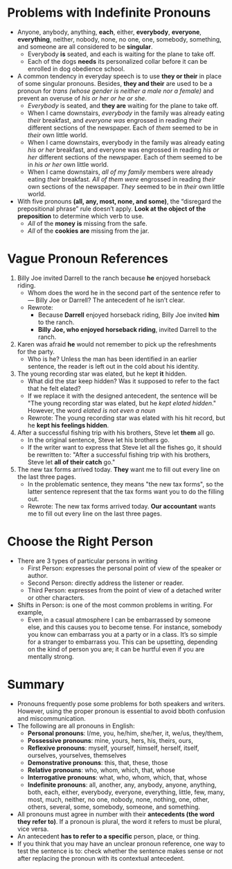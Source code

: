 # Problems with Indefinite Pronouns 
* Anyone, anybody, anything, **each**, either, **everybody**, **everyone**, **everything**, neither, nobody, none, no one, one, somebody, something, and someone are all considered to be **singular**.
	* Everybody **is** seated, and each is waiting for the plane to take off. 
	* Each of the dogs **needs** its personalized collar before it can be enrolled in dog obedience school. 
* A common tendency in everyday speech is to use **they or their** in place of some singular pronouns. Besides, **they and their** are used to be a pronoun for *trans (whose gender is neither a male nor a female)* and prevent an overuse of *his or her or he or she*.
	* *Everybody* is seated, and **they are** waiting for the plane to take off. 
	* When I came downstairs, *everybody* in the family was already eating *their* breakfast, and *everyone was* engrossed in reading *their* different sections of the newspaper. Each of *them* seemed to be in *their* own little world. 
	* When I came downstairs, everybody in the family was already eating *his or her* breakfast, and everyone was engrossed in reading *his or her* different sections of the newspaper. Each of them seemed to be in *his or her* own little world. 
	* When I came downstairs, *all of my family* members were already eating *their* breakfast. *All of them were* engrossed in reading *their* own sections of the newspaper. *They* seemed to be in *their* own little world. 
* With five pronouns **(all, any, most, none, and some)**, the “disregard the prepositional phrase” rule doesn’t apply. **Look at the object of the preposition** to determine which verb to use. 
	* *All* of the **money** **is** missing from the safe. 
	* *All* of the **cookies** **are** missing from the jar. 

# Vague Pronoun References 
1. Billy Joe invited Darrell to the ranch because **he** enjoyed horseback riding. 
	* Whom does the word he in the second part of the sentence refer to — Billy Joe or Darrell? The antecedent of he isn’t clear. 
	* Rewrote:
		* Because **Darrell** enjoyed horseback riding, Billy Joe invited **him** to the ranch. 
		* **Billy Joe, who enjoyed horseback riding**, invited Darrell to the ranch. 
1. Karen was afraid **he** would not remember to pick up the refreshments for the party. 
	* Who is he? Unless the man has been identified in an earlier sentence, the reader is left out in the cold about his identity. 
1. The young recording star was elated, but he kept **it** hidden. 
	* What did the star keep hidden? Was it supposed to refer to the fact that he felt elated? 
	* If we replace it with the designed antecedent, the sentence will be "The young recording star was elated, but he *kept elated hidden*." However, the word *elated is not even a noun*
	* Rewrote: The young recording star was elated with his hit record, but he **kept his feelings hidden**. 
1. After a successful fishing trip with his brothers, Steve let **them** all go. 
	* In the original sentence, Steve let his brothers go.
	* If the writer want to express that Steve let all the fishes go, it should be rewritten to: "After a successful fishing trip with his brothers, Steve let **all of their catch** go."
1. The new tax forms arrived today. **They** want me to fill out every line on the last three pages. 
	* In the problematic sentence, they means "the new tax forms", so the latter sentence represent that the tax forms want you to do the filling out. 
	* Rewrote: The new tax forms arrived today. **Our accountant** wants me to fill out every line on the last three pages. 

# Choose the Right Person
* There are 3 types of particular persons in writing
	* First Person: expresses the personal point of view of the speaker or author.
	* Second Person: directly address the listener or reader.
	* Third Person: expresses from the point of view of a detached writer or other characters.
* Shifts in Person: is one of the most common problems in writing. For example, 
	* Even in a casual atmosphere I can be embarrassed by someone else, and this causes you to become tense. For instance, somebody you know can embarrass you at a party or in a class. It’s so simple for a stranger to embarrass you. This can be upsetting, depending on the kind of person you are; it can be hurtful even if you are mentally strong. 

# Summary
* Pronouns frequently pose some problems for both speakers and writers. However, using the proper pronoun is essential to avoid bboth confusion and miscommunication.
* The following are all pronouns in English:
	* **Personal pronouns**: I/me, you, he/him, she/her, it, we/us, they/them,
	* **Possessive pronouns**: mine, yours, hers, his, theirs, ours,
	* **Reflexive pronouns**: myself, yourself, himself, herself, itself, ourselves, yourselves, themselves
	* **Demonstrative pronouns**: this, that, these, those
	* **Relative pronouns**: who, whom, which, that, whose
	* **Interrogative pronouns**: what, who, whom, which, that, whose
	* **Indefinite pronouns**: all, another, any, anybody, anyone, anything, both, each, either, everybody, everyone, everything, little, few, many, most, much, neither, no one, nobody, none, nothing, one, other, others, several, some, somebody, someone, and something.
* All pronouns must agree in number with their **antecedents (the word they refer to)**. If a pronoun is plural, the word it refers to must be plural, vice versa.
* An antecedent **has to refer to a specific** person, place, or thing. 
* If you think that you may have an unclear pronoun reference, one way to test the sentence is to: check whether the sentence makes sense or not after replacing the pronoun with its contextual antecedent.
